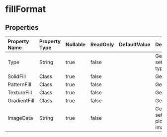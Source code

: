 # **fillFormat**

 

## **Properties**

| Property Name | Property Type | Nullable |  ReadOnly | DefaultValue | Description | 
| :- | :- | :- |:- |  :- | :- |
|Type|String|true|false |  |Gets and sets the fill type. |
|SolidFill|Class|true|false |  |Gets  object. |
|PatternFill|Class|true|false |  |Gets  object. |
|TextureFill|Class|true|false |  |Gets  object. |
|GradientFill|Class|true|false |  |Gets  object. |
|ImageData|String|true|false |  |Gets and sets the picture image data. |

